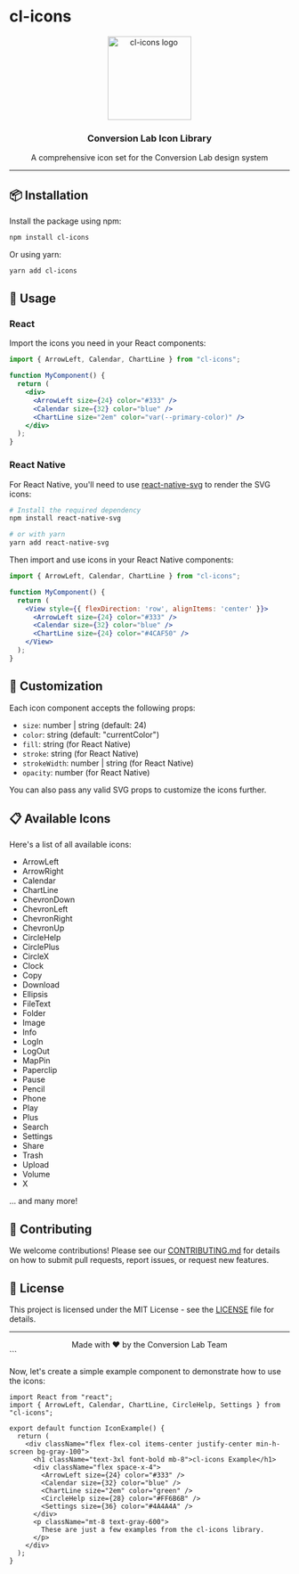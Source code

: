 # cl-icons

<div align="center">
  <img src="https://placeholder.svg?height=150&width=150" alt="cl-icons logo" width="150" />
  <h3>Conversion Lab Icon Library</h3>
  <p>A comprehensive icon set for the Conversion Lab design system</p>
</div>

---

## 📦 Installation

Install the package using npm:

```bash
npm install cl-icons
```

Or using yarn:

```bash
yarn add cl-icons
```

## 🚀 Usage

### React

Import the icons you need in your React components:

```jsx
import { ArrowLeft, Calendar, ChartLine } from "cl-icons";

function MyComponent() {
  return (
    <div>
      <ArrowLeft size={24} color="#333" />
      <Calendar size={32} color="blue" />
      <ChartLine size="2em" color="var(--primary-color)" />
    </div>
  );
}
```

### React Native

For React Native, you'll need to use [react-native-svg](https://github.com/react-native-svg/react-native-svg) to render the SVG icons:

```bash
# Install the required dependency
npm install react-native-svg

# or with yarn
yarn add react-native-svg
```

Then import and use icons in your React Native components:

```jsx
import { ArrowLeft, Calendar, ChartLine } from "cl-icons";

function MyComponent() {
  return (
    <View style={{ flexDirection: 'row', alignItems: 'center' }}>
      <ArrowLeft size={24} color="#333" />
      <Calendar size={32} color="blue" />
      <ChartLine size={24} color="#4CAF50" />
    </View>
  );
}
```

## 🎨 Customization

Each icon component accepts the following props:

- `size`: number | string (default: 24)
- `color`: string (default: "currentColor")
- `fill`: string (for React Native)
- `stroke`: string (for React Native)
- `strokeWidth`: number | string (for React Native)
- `opacity`: number (for React Native)

You can also pass any valid SVG props to customize the icons further.

## 📋 Available Icons

Here's a list of all available icons:

- ArrowLeft
- ArrowRight
- Calendar
- ChartLine
- ChevronDown
- ChevronLeft
- ChevronRight
- ChevronUp
- CircleHelp
- CirclePlus
- CircleX
- Clock
- Copy
- Download
- Ellipsis
- FileText
- Folder
- Image
- Info
- LogIn
- LogOut
- MapPin
- Paperclip
- Pause
- Pencil
- Phone
- Play
- Plus
- Search
- Settings
- Share
- Trash
- Upload
- Volume
- X

... and many more!

## 🤝 Contributing

We welcome contributions! Please see our [CONTRIBUTING.md](CONTRIBUTING.md) for details on how to submit pull requests, report issues, or request new features.

## 📄 License

This project is licensed under the MIT License - see the [LICENSE](LICENSE) file for details.

---

<div align="center">
  Made with ❤️ by the Conversion Lab Team
</div>
```

Now, let's create a simple example component to demonstrate how to use the icons:

```tsx project="cl-icons" file="example.tsx" type="react"
import React from "react";
import { ArrowLeft, Calendar, ChartLine, CircleHelp, Settings } from "cl-icons";

export default function IconExample() {
  return (
    <div className="flex flex-col items-center justify-center min-h-screen bg-gray-100">
      <h1 className="text-3xl font-bold mb-8">cl-icons Example</h1>
      <div className="flex space-x-4">
        <ArrowLeft size={24} color="#333" />
        <Calendar size={32} color="blue" />
        <ChartLine size="2em" color="green" />
        <CircleHelp size={28} color="#FF6B6B" />
        <Settings size={36} color="#4A4A4A" />
      </div>
      <p className="mt-8 text-gray-600">
        These are just a few examples from the cl-icons library.
      </p>
    </div>
  );
}
```
